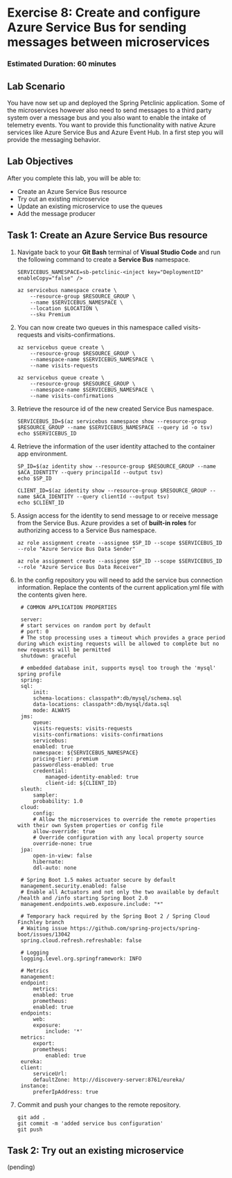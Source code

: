 # Exercise 8: Create and configure Azure Service Bus for sending messages between microservices

### Estimated Duration: 60 minutes

## Lab Scenario

You have now set up and deployed the Spring Petclinic application. Some of the microservices however also need to send messages to a third party system over a message bus and you also want to enable the intake of telemetry events. You want to provide this functionality with native Azure services like Azure Service Bus and Azure Event Hub. In a first step you will provide the messaging behavior.

## Lab Objectives

After you complete this lab, you will be able to:

 - Create an Azure Service Bus resource
 - Try out an existing microservice
 - Update an existing microservice to use the queues
 - Add the message producer

## Task 1: Create an Azure Service Bus resource

1. Navigate back to your **Git Bash** terminal of **Visual Studio Code** and run the following command to create a **Service Bus** namespace.

   ```
   SERVICEBUS_NAMESPACE=sb-petclinic-<inject key="DeploymentID" enableCopy="false" />

   az servicebus namespace create \
       --resource-group $RESOURCE_GROUP \
       --name $SERVICEBUS_NAMESPACE \
       --location $LOCATION \
       --sku Premium
   ```

1. You can now create two queues in this namespace called visits-requests and visits-confirmations.

   ```
   az servicebus queue create \
       --resource-group $RESOURCE_GROUP \
       --namespace-name $SERVICEBUS_NAMESPACE \
       --name visits-requests

   az servicebus queue create \
       --resource-group $RESOURCE_GROUP \
       --namespace-name $SERVICEBUS_NAMESPACE \
       --name visits-confirmations
   ```

1. Retrieve the resource id of the new created Service Bus namespace.

   ```
   SERVICEBUS_ID=$(az servicebus namespace show --resource-group $RESOURCE_GROUP --name $SERVICEBUS_NAMESPACE --query id -o tsv)
   echo $SERVICEBUS_ID
   ```

1. Retrieve the information of the user identity attached to the container app environment.

   ```
   SP_ID=$(az identity show --resource-group $RESOURCE_GROUP --name $ACA_IDENTITY --query principalId --output tsv)
   echo $SP_ID

   CLIENT_ID=$(az identity show --resource-group $RESOURCE_GROUP --name $ACA_IDENTITY --query clientId --output tsv)
   echo $CLIENT_ID
   ```

1. Assign access for the identity to send message to or receive message from the Service Bus. Azure provides a set of **built-in roles** for authorizing access to a Service Bus namespace.

   ```
   az role assignment create --assignee $SP_ID --scope $SERVICEBUS_ID --role "Azure Service Bus Data Sender"

   az role assignment create --assignee $SP_ID --scope $SERVICEBUS_ID --role "Azure Service Bus Data Receiver"
   ```

1. In the config repository you will need to add the service bus connection information. Replace the contents of the current application.yml file with the contents given here.

   ```
    # COMMON APPLICATION PROPERTIES

    server:
    # start services on random port by default
    # port: 0
    # The stop processing uses a timeout which provides a grace period during which existing requests will be allowed to complete but no new requests will be permitted
    shutdown: graceful
    
    # embedded database init, supports mysql too trough the 'mysql' spring profile
    spring:
    sql:
        init:
        schema-locations: classpath*:db/mysql/schema.sql
        data-locations: classpath*:db/mysql/data.sql
        mode: ALWAYS
    jms:
        queue:
        visits-requests: visits-requests
        visits-confirmations: visits-confirmations
        servicebus:
        enabled: true
        namespace: ${SERVICEBUS_NAMESPACE}
        pricing-tier: premium
        passwordless-enabled: true
        credential:
            managed-identity-enabled: true
            client-id: ${CLIENT_ID}
    sleuth:
        sampler:
        probability: 1.0
    cloud:
        config:
        # Allow the microservices to override the remote properties with their own System properties or config file
        allow-override: true
        # Override configuration with any local property source
        override-none: true
    jpa:
        open-in-view: false
        hibernate:
        ddl-auto: none

    # Spring Boot 1.5 makes actuator secure by default
    management.security.enabled: false
    # Enable all Actuators and not only the two available by default /health and /info starting Spring Boot 2.0
    management.endpoints.web.exposure.include: "*"

    # Temporary hack required by the Spring Boot 2 / Spring Cloud Finchley branch
    # Waiting issue https://github.com/spring-projects/spring-boot/issues/13042
    spring.cloud.refresh.refreshable: false

    # Logging
    logging.level.org.springframework: INFO

    # Metrics
    management:
    endpoint:
        metrics:
        enabled: true
        prometheus:
        enabled: true
    endpoints:
        web:
        exposure:
            include: '*'
    metrics:
        export:
        prometheus:
            enabled: true
    eureka:
    client:
        serviceUrl:
        defaultZone: http://discovery-server:8761/eureka/
    instance:
        preferIpAddress: true
   ```

1. Commit and push your changes to the remote repository.

   ```
   git add .
   git commit -m 'added service bus configuration'
   git push
   ```

## Task 2: Try out an existing microservice

(pending)








